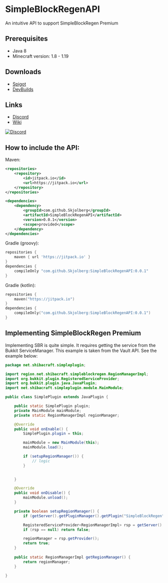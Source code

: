# SimpleBlockRegenAPI

An intuitive API to support SimpleBlockRegen Premium

## Prerequisites
- Java 8
- Minecraft version: 1.8 - 1.19

## Downloads
- [Spigot](https://www.spigotmc.org/resources/simpleblockregen-premium-%E2%9C%85-create-automatic-regeneration-regions-%E2%9B%8F%EF%B8%8F.103286/)
- [DevBuilds](https://discord.gg/pHFYxRUkAP)

## Links

- [Discord](https://discord.gg/pKZb4nYy97)
- [Wiki](https://github.com/Skjolberg/SimpleBlockRegen/wiki)

[![Discord](https://img.shields.io/discord/955564646708961442?label=Discord)](https://discord.gg/pKZb4nYy97)

## How to include the API:
Maven:
```xml
<repositories>
    <repository>
        <id>jitpack.io</id>
        <url>https://jitpack.io</url>
    </repository>
</repositories>

<dependencies>
    <dependency>
        <groupId>com.github.Skjolberg</groupId>
        <artifactId>SimpleBlockRegenAPI</artifactId>
        <version>0.0.1</version>
        <scope>provided</scope>
    </dependency>
</dependencies>
```
Gradle (groovy):
```groovy
repositories {
    maven { url 'https://jitpack.io' }
}
dependencies {
    compileOnly "com.github.Skjolberg:SimpleBlockRegenAPI:0.0.1"
}
```
Gradle (kotlin):
```kotlin
repositories {
    maven("https://jitpack.io")
}
dependencies {
    compileOnly("com.github.Skjolberg:SimpleBlockRegenAPI:0.0.1")
}
```

## Implementing SimpleBlockRegen Premium
Implementing SBR is quite simple. 
It requires getting the service from the Bukkit ServiceManager. 
This example is taken from the Vault API. 
See the example below:

```java
package net.shibacraft.simpleplugin;

import region.net.shibacraft.simpleblockregen.RegionManagerImpl;
import org.bukkit.plugin.RegisteredServiceProvider;
import org.bukkit.plugin.java.JavaPlugin;
import net.shibacraft.simpleplugin.module.MainModule;

public class SimplePlugin extends JavaPlugin {

    public static SimplePlugin plugin;
    private MainModule mainModule;
    private static RegionManagerImpl regionManager;

    @Override
    public void onEnable() {
        SimplePlugin.plugin = this;

        mainModule = new MainModule(this);
        mainModule.load();

        if (setupRegionManager()) {
            // logic
        }
        

    }

    @Override
    public void onDisable() {
        mainModule.unload();
    }

    private boolean setupRegionManager() {
        if (getServer().getPluginManager().getPlugin("SimpleBlockRegen") == null) return false;

        RegisteredServiceProvider<RegionManagerImpl> rsp = getServer().getServicesManager().getRegistration(RegionManagerImpl.class);
        if (rsp == null) return false;

        regionManager = rsp.getProvider();
        return true;
    }
    
    public static RegionManagerImpl getRegionManager() {
        return regionManager;
    }

}